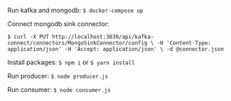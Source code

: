 Run kafka and mongodb: `$ docker-compose up`

Connect mongodb sink connector: 

`$ curl -X PUT http://localhost:3030/api/kafka-connect/connectors/MongoSinkConnector/config \
  -H 'Content-Type: application/json' -H 'Accept: application/json' \
  -d @connector.json`

Install packages: 
`$ npm i` or `$ yarn install`

Run producer: `$ node producer.js`

Run consumer: `$ node consumer.js`
